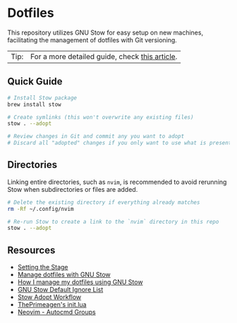# Dotfiles

This repository utilizes GNU Stow for easy setup on new machines, facilitating the management of dotfiles with Git versioning.

<!-- prettier-ignore -->
| | |
|-|-|
| Tip: | For a more detailed guide, check [this article][_r00]. |

## Quick Guide

```sh
# Install Stow package
brew install stow

# Create symlinks (this won't overwrite any existing files)
stow . --adopt

# Review changes in Git and commit any you want to adopt
# Discard all "adopted" changes if you only want to use what is present in this repo
```

## Directories

Linking entire directories, such as `nvim`, is recommended to avoid rerunning Stow when subdirectories or files are added.

```sh
# Delete the existing directory if everything already matches
rm -Rf ~/.config/nvim

# Re-run Stow to create a link to the `nvim` directory in this repo
stow . --adopt
```

## Resources

-   [Setting the Stage][_r00]
-   [Manage dotfiles with GNU Stow][_r01]
-   [How I manage my dotfiles using GNU Stow][_r02]
-   [GNU Stow Default Ignore List][_r03]
-   [Stow Adopt Workflow][_r04]
-   [ThePrimeagen's init.lua][_r05]
-   [Neovim - Autocmd Groups][_r06]

[_r00]: https://www.lelopez.io/blog/dev-environement
[_r01]: https://dr563105.github.io/blog/manage-dotfiles-with-gnu-stow/
[_r02]: https://tamerlan.dev/how-i-manage-my-dotfiles-using-gnu-stow/
[_r03]: https://www.gnu.org/software/stow/manual/stow.html#Types-And-Syntax-Of-Ignore-Lists
[_r04]: https://unix.stackexchange.com/a/698982
[_r05]: https://github.com/ThePrimeagen/init.lua/tree/master
[_r06]: https://neovim.io/doc/user/autocmd.html#autocmd-groups
[_r07]: https://github.com/nvim-neotest/nvim-nio
[_r08]: https://github.com/ThePrimeagen/harpoon/issues/302
[_r09]: https://github.com/kmarius/jsregexp
[_r10]: https://github.com/L3MON4D3/LuaSnip/issues/569
[_r11]: https://github.com/L3MON4D3/LuaSnip/issues/759
